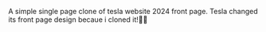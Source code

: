 A simple single page clone of tesla website 2024 front page.
Tesla changed its front page design becaue i cloned it!🤣🤣
